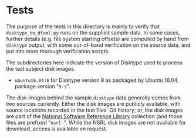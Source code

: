 # Tests

The purpose of the tests in this directory is mainly to verify that `disktype_to_dfxml.py` runs on the supplied sample data.  In some cases, further details (e.g. file system starting offsets) are computed by hand from `disktype` output, with some out-of-band verification on the source data, and put into more thorough verification scripts.

The subdirectories here indicate the version of Disktype used to process the test subject disk images.
* `ubuntu16.04` is for Disktype version 9 as packaged by Ubuntu 16.04, package version "`9-3`".

The disk images behind the sample `disktype` data generally comes from two sources currently.  Either the disk images are publicly available, with source locations recorded in the text files' Git history; or, the disk images are part of the [National Software Reference Library](https://www.nsrl.nist.gov/) collection (and those files are prefixed "`nsrl-`".  While the NSRL disk images are not available for download, access is available on request.
